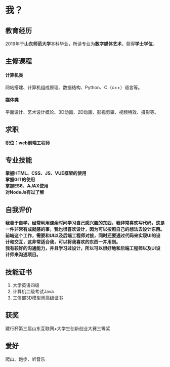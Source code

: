 # 我？

## 教育经历
2019年于**山东师范大学**本科毕业，所读专业为**数字媒体艺术**，获得**学士学位**。

## 主修课程
#### 计算机类
网站搭建、计算机组成原理、数据结构、Python、C（c++）语言等。
#### 媒体类
平面设计、艺术设计概论、3D动画、2D动画、影视剪辑、视频特效、摄影等。

## 求职
**职位：web前端工程师**

## 专业技能
**掌握HTML、CSS、JS、VUE框架的使用**  
**掌握GIT的使用**  
**掌握ES6、AJAX使用**  
**对NodeJs有过了解**

## 自我评价
**我善于自学，经常利用课余时间学习自己感兴趣的东西，我非常喜欢写代码，这是一件非常有成就感的事，我也很喜欢设计，因为可以按照自己的想法去设计东西。**  
**前端这个工作，需要和UI以及后端工程师对接，同时还要通过代码来实现UI的设计和交互，这非常适合我，可以将我喜欢的东西一并用到。**  
**我有较好的沟通能力，并且学习过设计，所以可以很好地和后端工程师以及UI设计师来沟通项目。**

## 技能证书
1. 大学英语四级    
2. 计算机二级考试Java  
3. 工信部3D模型师高级证书

## 获奖
建行杯第三届山东互联网+大学生创新创业大赛三等奖

## 爱好
爬山、跑步、听音乐